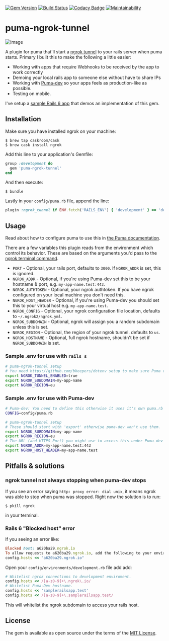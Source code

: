 [![Gem Version](https://badge.fury.io/rb/puma-ngrok-tunnel.svg)](https://badge.fury.io/rb/puma-ngrok-tunnel)
[![Build Status](https://travis-ci.org/MikeRogers0/puma-ngrok-tunnel.svg?branch=master)](https://travis-ci.org/MikeRogers0/puma-ngrok-tunnel)
[![Codacy Badge](https://api.codacy.com/project/badge/Grade/90680257c9dd4613a36ec3ac890e3559)](https://www.codacy.com/app/MikeRogers0/puma-ngrok-tunnel?utm_source=github.com&amp;utm_medium=referral&amp;utm_content=MikeRogers0/puma-ngrok-tunnel&amp;utm_campaign=Badge_Grade)
[![Maintainability](https://api.codeclimate.com/v1/badges/c5710efd4dc1f90c7487/maintainability)](https://codeclimate.com/github/MikeRogers0/puma-ngrok-tunnel/maintainability)

# puma-ngrok-tunnel

![image](https://user-images.githubusercontent.com/325384/57193363-1d2c4800-6f32-11e9-82a4-1efc54fac0ad.png)

A plugin for puma that'll start a [ngrok tunnel](https://ngrok.com/) to your rails server when puma starts. Primary I built this to make the following a little easier:

* Working with apps that require Webhooks to be received by the app to work correctly
* Demoing your local rails app to someone else without have to share IPs
* Working with [Puma-dev](https://github.com/puma/puma-dev/) so your apps feels as production-like as possible.
* Testing on mobile.

I've setup a [sample Rails 6 app](https://github.com/MikeRogers0/puma-ngrok-tunnel-SampleRails6App) that demos an implementation of this gem.

## Installation

Make sure you have installed ngrok on your machine:

    $ brew tap caskroom/cask
    $ brew cask install ngrok 

Add this line to your application's Gemfile:

```ruby
group :development do
  gem 'puma-ngrok-tunnel'
end
```

And then execute:

    $ bundle

Lastly in your `config/puma.rb` file, append the line:

```ruby
plugin :ngrok_tunnel if ENV.fetch('RAILS_ENV') { 'development' } == 'development'
```

## Usage

Read about how to configure puma to use this in [the Puma documentation](https://github.com/puma/puma#plugins).

There are a few variables this plugin reads from the environment which control its behavior. These are based on the arguments you'd pass to the [ngrok terminal command](https://ngrok.com/docs#http-subdomain).

* `PORT` - Optional, your rails port, defaults to `3000`. If `NGROK_ADDR` is set, this is ignored.
* `NGROK_ADDR` - Optional, if you're using Puma-dev set this to be your hostname & port, e.g. `my-app-name.test:443`.
* `NGROK_AUTHTOKEN` - Optional, your ngrok authtoken. If you have ngrok configured on your local machine you don't need this.
* `NGROK_HOST_HEADER` - Optional, if you're using Puma-dev you should set this to your virtual host e.g. `my-app-name.test`.
* `NGROK_CONFIG` - Optional, your ngrok configuration file location, defaults to `~/.ngrok2/ngrok.yml`.
* `NGROK_SUBDOMAIN` - Optional, ngrok will assign you a random subdomain unless this is set.
* `NGROK_REGION` - Optional, the region of your ngrok tunnel. defaults to `us`.
* `NGROK_HOSTNAME` - Optional, full ngrok hostname, shouldn't be set if `NGROK_SUBDOMAIN` is set.

### Sample .env for use with `rails s`

```bash
# puma-ngrok-tunnel setup
# You need https://github.com/bkeepers/dotenv setup to make sure Puma can use these.
export NGROK_TUNNEL_ENABLED=true
export NGROK_SUBDOMAIN=my-app-name
export NGROK_REGION=eu
```

### Sample .env for use with Puma-dev

```bash
# Puma-dev: You need to define this otherwise it uses it's own puma.rb file.
CONFIG=config/puma.rb

# puma-ngrok-tunnel setup
# These should start with 'export' otherwise puma-dev won't use them.
export NGROK_SUBDOMAIN=my-app-name
export NGROK_REGION=eu
# The URL (and HTTPS Port) you might use to access this under Puma-dev
export NGROK_ADDR=my-app-name.test:443
export NGROK_HOST_HEADER=my-app-name.test
```

## Pitfalls & solutions

### ngrok tunnel not always stopping when puma-dev stops

If you see an error saying `http: proxy error: dial unix`, it means ngrok was able to stop when puma was stopped. Right now the solution is to run:

    $ pkill ngrok

in your terminal.

### Rails 6 "Blocked host" error

If you seeing an error like:

```ruby
Blocked host: a620ba29.ngrok.io
To allow requests to a620ba29.ngrok.io, add the following to your environment configuration:
config.hosts << "a620ba29.ngrok.io"
```

Open your `config/environments/development.rb` file add add:

```ruby
# Whitelist ngrok connections to development enviroment.
config.hosts << /[a-z0-9]+\.ngrok\.io/
# Whitelist Puma-Dev hostname.
config.hosts << 'samplerailsapp.test'
config.hosts << /[a-z0-9]+\.samplerailsapp.test/
```

This will whitelist the ngrok subdomain to access your rails host.

## License

The gem is available as open source under the terms of the [MIT License](http://opensource.org/licenses/MIT).

